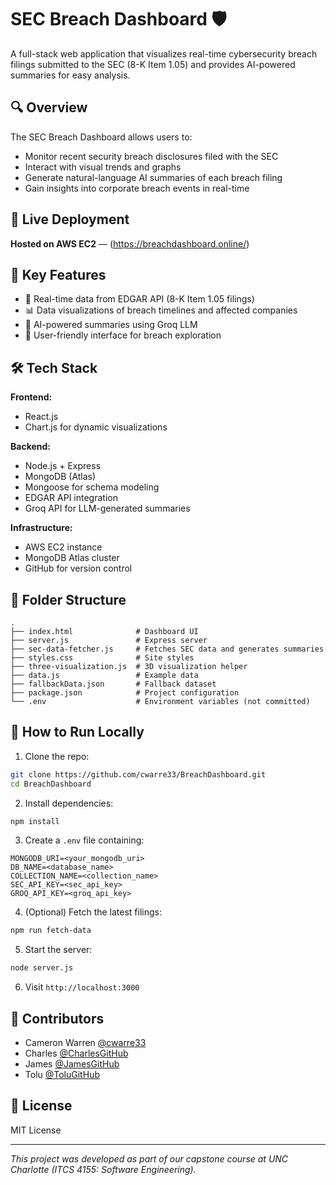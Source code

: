 # SEC Breach Dashboard 🛡️

A full-stack web application that visualizes real-time cybersecurity breach filings submitted to the SEC (8-K Item 1.05) and provides AI-powered summaries for easy analysis.

## 🔍 Overview
The SEC Breach Dashboard allows users to:
- Monitor recent security breach disclosures filed with the SEC
- Interact with visual trends and graphs
- Generate natural-language AI summaries of each breach filing
- Gain insights into corporate breach events in real-time

## 🚀 Live Deployment
**Hosted on AWS EC2** — (https://breachdashboard.online/)

## 🧠 Key Features
- 🔄 Real-time data from EDGAR API (8-K Item 1.05 filings)
- 📊 Data visualizations of breach timelines and affected companies
- 🤖 AI-powered summaries using Groq LLM
- 🧭 User-friendly interface for breach exploration

## 🛠️ Tech Stack
**Frontend:**
- React.js
- Chart.js for dynamic visualizations

**Backend:**
- Node.js + Express
- MongoDB (Atlas)
- Mongoose for schema modeling
- EDGAR API integration
- Groq API for LLM-generated summaries

**Infrastructure:**
- AWS EC2 instance
- MongoDB Atlas cluster
- GitHub for version control

## 📁 Folder Structure
```
.
├── index.html              # Dashboard UI
├── server.js               # Express server
├── sec-data-fetcher.js     # Fetches SEC data and generates summaries
├── styles.css              # Site styles
├── three-visualization.js  # 3D visualization helper
├── data.js                 # Example data
├── fallbackData.json       # Fallback dataset
├── package.json            # Project configuration
└── .env                    # Environment variables (not committed)
```

## 🧪 How to Run Locally
1. Clone the repo:
```bash
git clone https://github.com/cwarre33/BreachDashboard.git
cd BreachDashboard
```

2. Install dependencies:
```bash
npm install
```

3. Create a `.env` file containing:
```
MONGODB_URI=<your_mongodb_uri>
DB_NAME=<database_name>
COLLECTION_NAME=<collection_name>
SEC_API_KEY=<sec_api_key>
GROQ_API_KEY=<groq_api_key>
```

4. (Optional) Fetch the latest filings:
```bash
npm run fetch-data
```

5. Start the server:
```bash
node server.js
```

6. Visit `http://localhost:3000`


## 👥 Contributors
- Cameron Warren [@cwarre33](https://github.com/cwarre33)
- Charles [@CharlesGitHub](#)
- James [@JamesGitHub](#)
- Tolu [@ToluGitHub](#)

## 📄 License
MIT License

---

_This project was developed as part of our capstone course at UNC Charlotte (ITCS 4155: Software Engineering)._
